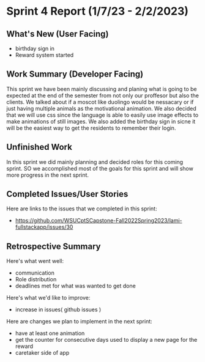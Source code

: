 # Sprint 4 Report (1/7/23 - 2/2/2023)

## What's New (User Facing)
 * birthday sign in
 * Reward system started

## Work Summary (Developer Facing)

This sprint we have been mainly discussing and planing what is going to be expected at the end of the semester from not only our proffesor but also the clients. We talked about if a moscot like duolingo would be nessacary or if just having multiple animals as the motivational animation. We also decided that we will use css since the language is able to easily use image effects to make animations of still images. We also added the birthday sign in sicne it will be the easiest way to get the residents to remember their login. 

## Unfinished Work

In this sprint we did mainly planning and decided roles for this coming sprint. SO we accomplished most of the goals for this sprint and will show more progress in the next sprint. 

## Completed Issues/User Stories

Here are links to the issues that we completed in this sprint:

 * https://github.com/WSUCptSCapstone-Fall2022Spring2023/lami-fullstackapp/issues/30
 
## Retrospective Summary

Here's what went well:
  * communication
  * Role distribution
  * deadlines met for what was wanted to get done
 
Here's what we'd like to improve:
   * increase in issues( github issues )
  
Here are changes we plan to implement in the next sprint:
   * have at least one animation
   * get the counter for consecutive days used to display a new page for the reward
   * caretaker side of app